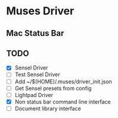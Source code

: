 # Muses Driver

## Mac Status Bar

## TODO

- [X] Sensel Driver
- [ ] Test Sensel Driver
- [ ] Add ~/$(HOME)/.muses/driver_init.json
- [ ] Get Sensel presets from config
- [ ] Lightpad Driver
- [X] Non status bar command line interface
- [ ] Document library interface